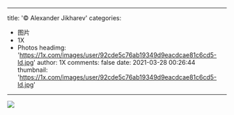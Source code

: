 
---
title: '© Alexander Jikharev'
categories: 
 - 图片
 - 1X
 - Photos
headimg: 'https://1x.com/images/user/92cde5c76ab19349d9eacdcae81c6cd5-ld.jpg'
author: 1X
comments: false
date: 2021-03-28 00:26:44
thumbnail: 'https://1x.com/images/user/92cde5c76ab19349d9eacdcae81c6cd5-ld.jpg'
---

<div>   
<img src="https://1x.com/images/user/92cde5c76ab19349d9eacdcae81c6cd5-ld.jpg" referrerpolicy="no-referrer">  
</div>
            